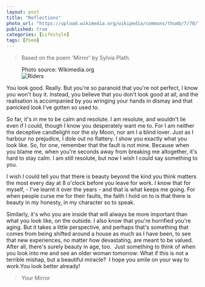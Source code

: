 ```yaml
---
layout: post
title: "Reflections"
photo_url: "https://upload.wikimedia.org/wikipedia/commons/thumb/7/70/Two_equestrian_riders,_girls_on_horseback,_in_low_tide_reflections_on_serene_Morro_Strand_State_Beach.jpg/640px-Two_equestrian_riders,_girls_on_horseback,_in_low_tide_reflections_on_serene_Morro_Strand_State_Beach.jpg"
published: true
categories: [Lifestyle]
tags: [Poem]
---
```

>Based on the poem 'Mirror' by Sylvia Plath.

<figure>
    <figcaption>Photo source: Wikimedia.org</figcaption>
    <img src='https://upload.wikimedia.org/wikipedia/commons/thumb/7/70/Two_equestrian_riders,_girls_on_horseback,_in_low_tide_reflections_on_serene_Morro_Strand_State_Beach.jpg/640px-Two_equestrian_riders,_girls_on_horseback,_in_low_tide_reflections_on_serene_Morro_Strand_State_Beach.jpg' alt='Riders' />
</figure>

You look good. Really. But you're so paranoid that you're not perfect, I know you won't buy it. Instead, you believe that you don't look good at all, and the realisation is accompanied by you wringing your hands in dismay and that panicked look I've gotten so used to. 

So far, it's in me to be calm and resolute. I am resolute, and wouldn't lie even if I could, though I know you desperately want me to. For I am neither the deceptive candlelight nor the sly Moon, nor am I a blind lover. Just as I harbour no prejudice, I dole out no flattery. I show you exactly what you look like. So, for one, remember that the fault is not mine. Because when you blame me, when you're seconds away from breaking me altogether, it's hard to stay calm. I am still resolute, but now I wish I could say something to you. 

I wish I could tell you that there is beauty beyond the kind you think matters the most every day at 8 o'clock before you leave for work. I know that for myself, - I've learnt it over the years - and that is what keeps me going. For when people curse me for their faults, the faith I hold on to is that there is beauty in my honesty, in my character so to speak.

Similarly, it's who you are inside that will always be more important than what you look like, on the outside. I also know that you're horrified you're aging. But it takes a little perspective, and perhaps that's something that comes from being shifted around a house as much as I have been, to see that new experiences, no matter how devastating, are meant to be valued. After all, there's surely beauty in age, too. 
Just something to think of when you look into me and see an older woman tomorrow: What if this is not a terrible mishap, but a beautiful miracle? 
I hope you smile on your way to work.You look better already!

>Your Mirror

